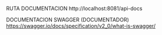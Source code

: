 RUTA DOCUMENTACION
http://localhost:8081/api-docs

DOCUMENTACION SWAGGER (DOCUMENTADOR)
https://swagger.io/docs/specification/v2_0/what-is-swagger/

